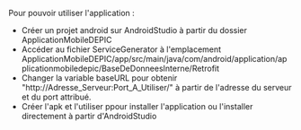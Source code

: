 Pour pouvoir utiliser l'application :
  - Créer un projet android sur AndroidStudio à partir du dossier ApplicationMobileDEPIC
  - Accéder au fichier ServiceGenerator à  l'emplacement ApplicationMobileDEPIC/app/src/main/java/com/android/application/applicationmobiledepic/BaseDeDonneesInterne/Retrofit
  - Changer la variable baseURL pour obtenir "http://Adresse_Serveur:Port_A_Utiliser/" à partir de l'adresse du serveur et du port attribué.
  - Créer l'apk et l'utiliser ppour installer l'application ou l'installer directement à partir d'AndroidStudio
